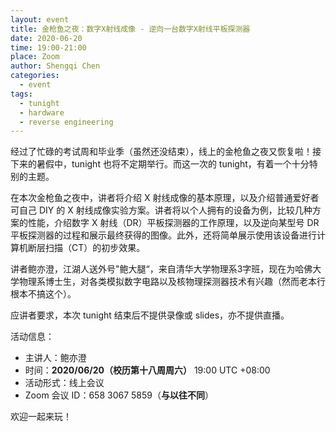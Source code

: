 ```yaml
---
layout: event
title: 金枪鱼之夜：数字X射线成像 - 逆向一台数字X射线平板探测器
date: 2020-06-20
time: 19:00-21:00
place: Zoom
author: Shengqi Chen
categories:
  - event
tags:
  - tunight
  - hardware
  - reverse engineering
---
```


经过了忙碌的考试周和毕业季（虽然还没结束），线上的金枪鱼之夜又恢复啦！接下来的暑假中，tunight 也将不定期举行。而这一次的 tunight，有着一个十分特别的主题。

在本次金枪鱼之夜中，讲者将介绍 X 射线成像的基本原理，以及介绍普通爱好者可自己 DIY 的 X 射线成像实验方案。讲者将以个人拥有的设备为例，比较几种方案的性能，介绍数字 X 射线（DR）平板探测器的工作原理，以及逆向某型号 DR 平板探测器的过程和展示最终获得的图像。此外，还将简单展示使用该设备进行计算机断层扫描（CT）的初步效果。

讲者鲍亦澄，江湖人送外号"鲍大腿“，来自清华大学物理系3字班，现在为哈佛大学物理系博士生，对各类模拟数字电路以及核物理探测器技术有兴趣（然而老本行根本不搞这个）。

应讲者要求，本次 tunight 结束后不提供录像或 slides，亦不提供直播。

<!--more-->

活动信息：

* 主讲人：鲍亦澄
* 时间：**2020/06/20（校历第十八周周六）** 19:00 UTC +08:00
* 活动形式：线上会议
* Zoom 会议 ID：658 3067 5859（**与以往不同**）

欢迎一起来玩！

